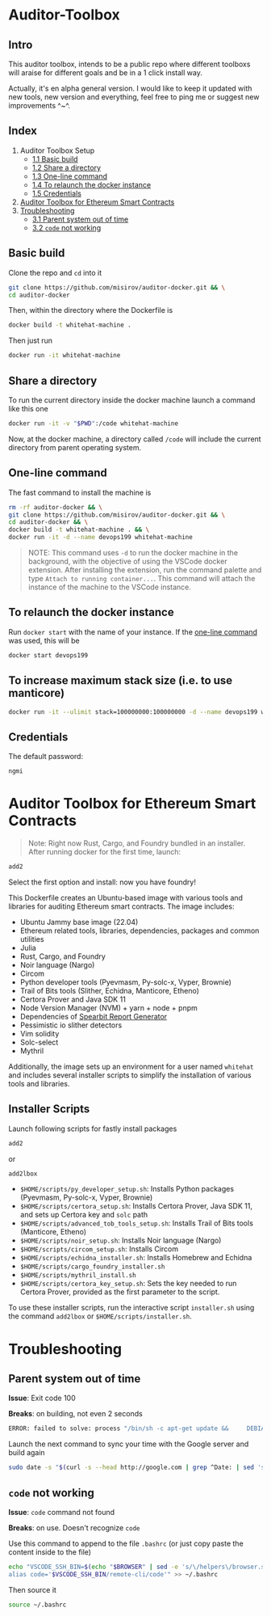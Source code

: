 # Auditor-Toolbox
## Intro
This auditor toolbox, intends to be a public repo where different toolboxs will araise for different goals and be in a 1 click install way. 

Actually, it's en alpha general version. I would like to keep it updated with new tools, new version and everything, feel free to ping me or suggest new improvements ^~^. 

## Index

1. Auditor Toolbox Setup
    * [1.1 Basic build](#basic-build)
    * [1.2 Share a directory](#share-a-directory)
    * [1.3 One-line command](#one-line-command)
    * [1.4 To relaunch the docker instance](#to-relaunch-the-docker-instance)
    * [1.5 Credentials](#credentials)
2. [Auditor Toolbox for Ethereum Smart Contracts](#auditor-toolbox-for-ethereum-smart-contracts)
3. [Troubleshooting](#troubleshooting)
    * [3.1 Parent system out of time](#parent-system-out-of-time)
    * [3.2 `code` not working](#code-not-working)



## Basic build 
Clone the repo and `cd` into it
```bash
git clone https://github.com/misirov/auditor-docker.git && \
cd auditor-docker
```

Then, within the directory where the Dockerfile is
```bash
docker build -t whitehat-machine .  
```

Then just run
```bash
docker run -it whitehat-machine 
```

## Share a directory
To run the current directory inside the docker machine launch a command like this one
```bash
docker run -it -v "$PWD":/code whitehat-machine
```

Now, at the docker machine, a directory called `/code` will include the current directory from parent operating system.

## One-line command

The fast command to install the machine is
```bash
rm -rf auditor-docker && \
git clone https://github.com/misirov/auditor-docker.git && \
cd auditor-docker && \
docker build -t whitehat-machine . && \
docker run -it -d --name devops199 whitehat-machine
```

>NOTE: This command uses `-d` to run the docker machine in the background, with the objective of using the VSCode docker extension.
>After installing the extension, run the command palette and type `Attach to running container...`. This command will attach the instance of the machine to the VSCode instance.

## To relaunch the docker instance
Run `docker start` with the name of your instance. If the [one-line command](#one-line-command) was used, this will be
```bash
docker start devops199
```

## To increase maximum stack size (i.e. to use manticore)
```bash
docker run -it --ulimit stack=100000000:100000000 -d --name devops199 whitehat-machine 
```

## Credentials
The default password: 
```bash
ngmi
```

# Auditor Toolbox for Ethereum Smart Contracts

>Note: Right now Rust, Cargo, and Foundry bundled in an installer. After running docker for the first time, launch:

```bash
add2
```
Select the first option and install: now you have foundry!

This Dockerfile creates an Ubuntu-based image with various tools and libraries for auditing Ethereum smart contracts. The image includes:

- Ubuntu Jammy base image (22.04)
- Ethereum related tools, libraries, dependencies, packages and common utilities
- Julia
- Rust, Cargo, and Foundry
- Noir language (Nargo)
- Circom
- Python developer tools (Pyevmasm, Py-solc-x, Vyper, Brownie)
- Trail of Bits tools (Slither, Echidna, Manticore, Etheno)
- Certora Prover and Java SDK 11
- Node Version Manager (NVM) + yarn + node + pnpm 
- Dependencies of [Spearbit Report Generator](https://github.com/spearbit-audits/report-generator-template)
- Pessimistic io slither detectors
- Vim solidity
- Solc-select
- Mythril

Additionally, the image sets up an environment for a user named `whitehat` and includes several installer scripts to simplify the installation of various tools and libraries.

## Installer Scripts

Launch following scripts for fastly install packages

```bash
add2
```

or 

```bash
add2lbox
```

- `$HOME/scripts/py_developer_setup.sh`: Installs Python packages (Pyevmasm, Py-solc-x, Vyper, Brownie)
- `$HOME/scripts/certora_setup.sh`: Installs Certora Prover, Java SDK 11, and sets up Certora key and `solc` path
- `$HOME/scripts/advanced_tob_tools_setup.sh`: Installs Trail of Bits tools (Manticore, Etheno)
- `$HOME/scripts/noir_setup.sh`: Installs Noir language (Nargo)
- `$HOME/scripts/circom_setup.sh`: Installs Circom
- `$HOME/scripts/echidna_installer.sh`: Installs Homebrew and Echidna
- `$HOME/scripts/cargo_foundry_installer.sh`
- `$HOME/scripts/mythril_install.sh`
- `$HOME/scripts/certora_key_setup.sh`: Sets the key needed to run Certora Prover, provided as the first parameter to the script.

To use these installer scripts, run the interactive script `installer.sh` using the command `add2lbox` or `$HOME/scripts/installer.sh`.

# Troubleshooting
## Parent system out of time
**Issue**: Exit code 100

**Breaks**: on building, not even 2 seconds

```bash
ERROR: failed to solve: process "/bin/sh -c apt-get update &&     DEBIAN_FRONTEND=noninteractive apt-get install -y --no-install-recommends     build-essential     curl     git     vim     nano     z3     libz3-dev     ripgrep     gawk     libssl-dev     sudo     wget     software-properties-common     libudev-dev     locales     gpg-agent     dialog     procps     file     pandoc     texlive     ca-certificates &&     rm -rf /var/lib/apt/lists/*" did not complete successfully: exit code: 100
```

Launch the next command to sync your time with the Google server and build again
```bash
sudo date -s "$(curl -s --head http://google.com | grep ^Date: | sed 's/Date: //g')"
```
## `code` not working
**Issue**: `code` command not found

**Breaks**: on use. Doesn't recognize `code`

Use this command to append to the file `.bashrc` (or just copy paste the content inside to the file)
```bash
echo "VSCODE_SSH_BIN=$(echo "$BROWSER" | sed -e 's/\/helpers\/browser.sh//g')
alias code='$VSCODE_SSH_BIN/remote-cli/code'" >> ~/.bashrc 
```

Then source it
```bash
source ~/.bashrc 
```

